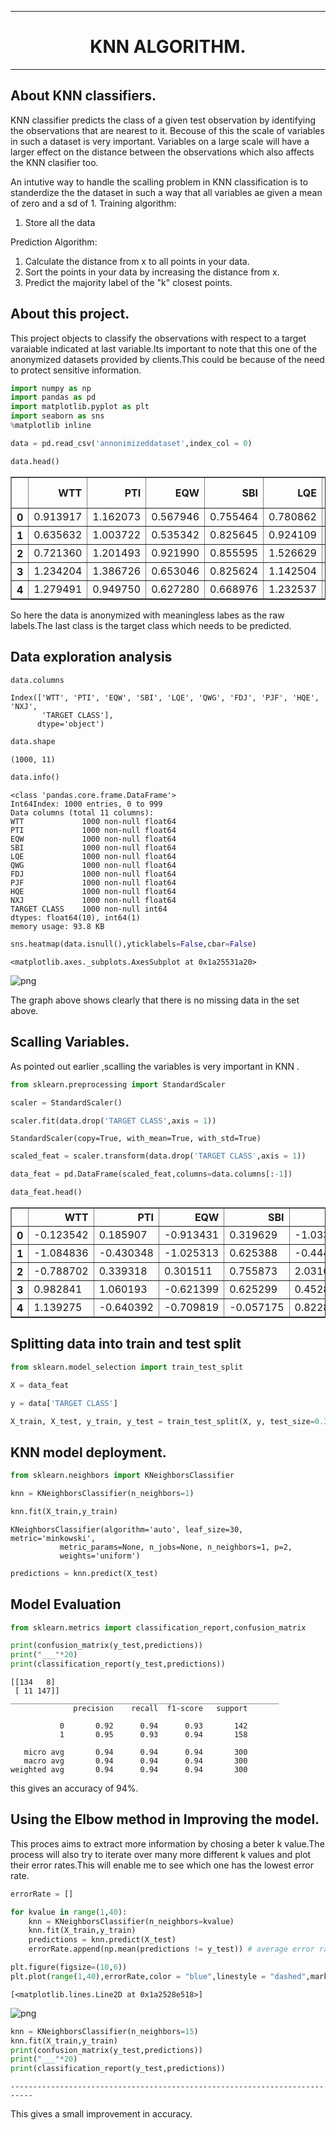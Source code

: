 
___
# <div style=font-size:huge;text-align:center;>KNN ALGORITHM.</div>
___

## About KNN classifiers.

KNN classifier predicts the class of a given test observation by identifying the observations that are nearest to it.
Becouse of this the scale of variables in such a dataset is very important.
Variables on a large scale will have a larger effect on the distance between the observations which also affects the KNN clasifier too.

An intutive way to handle the scalling problem in KNN classification is to standerdize the the dataset in such a way that all variables ae given a mean of zero and a sd of 1.
Training algorithm:

1. Store all the data

Prediction Algorithm:

1. Calculate the distance from x to all points in your data.
1. Sort the points in your data by increasing the distance from x.
1. Predict the majority label of the "k" closest points.

## About this project.

This project objects to classify the observations with respect to a target varaiable indicated at last variable.Its important to note that this one of the anonymized datasets provided by clients.This could be because of the need to protect sensitive information.


```python
import numpy as np
import pandas as pd
import matplotlib.pyplot as plt
import seaborn as sns
%matplotlib inline 
```


```python
data = pd.read_csv('annonimizeddataset',index_col = 0)
```


```python
data.head()
```




<div>
<style scoped>
    .dataframe tbody tr th:only-of-type {
        vertical-align: middle;
    }

    .dataframe tbody tr th {
        vertical-align: top;
    }

    .dataframe thead th {
        text-align: right;
    }
</style>
<table border="1" class="dataframe">
  <thead>
    <tr style="text-align: right;">
      <th></th>
      <th>WTT</th>
      <th>PTI</th>
      <th>EQW</th>
      <th>SBI</th>
      <th>LQE</th>
      <th>QWG</th>
      <th>FDJ</th>
      <th>PJF</th>
      <th>HQE</th>
      <th>NXJ</th>
      <th>TARGET CLASS</th>
    </tr>
  </thead>
  <tbody>
    <tr>
      <th>0</th>
      <td>0.913917</td>
      <td>1.162073</td>
      <td>0.567946</td>
      <td>0.755464</td>
      <td>0.780862</td>
      <td>0.352608</td>
      <td>0.759697</td>
      <td>0.643798</td>
      <td>0.879422</td>
      <td>1.231409</td>
      <td>1</td>
    </tr>
    <tr>
      <th>1</th>
      <td>0.635632</td>
      <td>1.003722</td>
      <td>0.535342</td>
      <td>0.825645</td>
      <td>0.924109</td>
      <td>0.648450</td>
      <td>0.675334</td>
      <td>1.013546</td>
      <td>0.621552</td>
      <td>1.492702</td>
      <td>0</td>
    </tr>
    <tr>
      <th>2</th>
      <td>0.721360</td>
      <td>1.201493</td>
      <td>0.921990</td>
      <td>0.855595</td>
      <td>1.526629</td>
      <td>0.720781</td>
      <td>1.626351</td>
      <td>1.154483</td>
      <td>0.957877</td>
      <td>1.285597</td>
      <td>0</td>
    </tr>
    <tr>
      <th>3</th>
      <td>1.234204</td>
      <td>1.386726</td>
      <td>0.653046</td>
      <td>0.825624</td>
      <td>1.142504</td>
      <td>0.875128</td>
      <td>1.409708</td>
      <td>1.380003</td>
      <td>1.522692</td>
      <td>1.153093</td>
      <td>1</td>
    </tr>
    <tr>
      <th>4</th>
      <td>1.279491</td>
      <td>0.949750</td>
      <td>0.627280</td>
      <td>0.668976</td>
      <td>1.232537</td>
      <td>0.703727</td>
      <td>1.115596</td>
      <td>0.646691</td>
      <td>1.463812</td>
      <td>1.419167</td>
      <td>1</td>
    </tr>
  </tbody>
</table>
</div>



So here the data is anonymized with meaningless labes as the raw labels.The last class is the target class which needs to be predicted.

## Data exploration analysis


```python
data.columns
```




    Index(['WTT', 'PTI', 'EQW', 'SBI', 'LQE', 'QWG', 'FDJ', 'PJF', 'HQE', 'NXJ',
           'TARGET CLASS'],
          dtype='object')




```python
data.shape
```




    (1000, 11)




```python
data.info()
```

    <class 'pandas.core.frame.DataFrame'>
    Int64Index: 1000 entries, 0 to 999
    Data columns (total 11 columns):
    WTT             1000 non-null float64
    PTI             1000 non-null float64
    EQW             1000 non-null float64
    SBI             1000 non-null float64
    LQE             1000 non-null float64
    QWG             1000 non-null float64
    FDJ             1000 non-null float64
    PJF             1000 non-null float64
    HQE             1000 non-null float64
    NXJ             1000 non-null float64
    TARGET CLASS    1000 non-null int64
    dtypes: float64(10), int64(1)
    memory usage: 93.8 KB



```python
sns.heatmap(data.isnull(),yticklabels=False,cbar=False)
```




    <matplotlib.axes._subplots.AxesSubplot at 0x1a25531a20>




![png](output_8_1.png)


The graph above shows clearly that there is no missing data in the set above.

## Scalling Variables.

As pointed out earlier ,scalling the variables is very important in KNN .


```python
from sklearn.preprocessing import StandardScaler
```


```python
scaler = StandardScaler()
```


```python
scaler.fit(data.drop('TARGET CLASS',axis = 1))
```




    StandardScaler(copy=True, with_mean=True, with_std=True)




```python
scaled_feat = scaler.transform(data.drop('TARGET CLASS',axis = 1))
```


```python
data_feat = pd.DataFrame(scaled_feat,columns=data.columns[:-1])
```


```python
data_feat.head()
```




<div>
<style scoped>
    .dataframe tbody tr th:only-of-type {
        vertical-align: middle;
    }

    .dataframe tbody tr th {
        vertical-align: top;
    }

    .dataframe thead th {
        text-align: right;
    }
</style>
<table border="1" class="dataframe">
  <thead>
    <tr style="text-align: right;">
      <th></th>
      <th>WTT</th>
      <th>PTI</th>
      <th>EQW</th>
      <th>SBI</th>
      <th>LQE</th>
      <th>QWG</th>
      <th>FDJ</th>
      <th>PJF</th>
      <th>HQE</th>
      <th>NXJ</th>
    </tr>
  </thead>
  <tbody>
    <tr>
      <th>0</th>
      <td>-0.123542</td>
      <td>0.185907</td>
      <td>-0.913431</td>
      <td>0.319629</td>
      <td>-1.033637</td>
      <td>-2.308375</td>
      <td>-0.798951</td>
      <td>-1.482368</td>
      <td>-0.949719</td>
      <td>-0.643314</td>
    </tr>
    <tr>
      <th>1</th>
      <td>-1.084836</td>
      <td>-0.430348</td>
      <td>-1.025313</td>
      <td>0.625388</td>
      <td>-0.444847</td>
      <td>-1.152706</td>
      <td>-1.129797</td>
      <td>-0.202240</td>
      <td>-1.828051</td>
      <td>0.636759</td>
    </tr>
    <tr>
      <th>2</th>
      <td>-0.788702</td>
      <td>0.339318</td>
      <td>0.301511</td>
      <td>0.755873</td>
      <td>2.031693</td>
      <td>-0.870156</td>
      <td>2.599818</td>
      <td>0.285707</td>
      <td>-0.682494</td>
      <td>-0.377850</td>
    </tr>
    <tr>
      <th>3</th>
      <td>0.982841</td>
      <td>1.060193</td>
      <td>-0.621399</td>
      <td>0.625299</td>
      <td>0.452820</td>
      <td>-0.267220</td>
      <td>1.750208</td>
      <td>1.066491</td>
      <td>1.241325</td>
      <td>-1.026987</td>
    </tr>
    <tr>
      <th>4</th>
      <td>1.139275</td>
      <td>-0.640392</td>
      <td>-0.709819</td>
      <td>-0.057175</td>
      <td>0.822886</td>
      <td>-0.936773</td>
      <td>0.596782</td>
      <td>-1.472352</td>
      <td>1.040772</td>
      <td>0.276510</td>
    </tr>
  </tbody>
</table>
</div>



## Splitting data into train and test split


```python
from sklearn.model_selection import train_test_split
```


```python
X = data_feat
```


```python
y = data['TARGET CLASS']
```


```python
X_train, X_test, y_train, y_test = train_test_split(X, y, test_size=0.30, random_state=42)
```

## KNN model deployment.


```python
from sklearn.neighbors import KNeighborsClassifier
```


```python
knn = KNeighborsClassifier(n_neighbors=1)
```


```python
knn.fit(X_train,y_train)
```




    KNeighborsClassifier(algorithm='auto', leaf_size=30, metric='minkowski',
               metric_params=None, n_jobs=None, n_neighbors=1, p=2,
               weights='uniform')




```python
predictions = knn.predict(X_test)
```

## Model Evaluation


```python
from sklearn.metrics import classification_report,confusion_matrix
```


```python
print(confusion_matrix(y_test,predictions))
print("___"*20)
print(classification_report(y_test,predictions))
```

    [[134   8]
     [ 11 147]]
    ____________________________________________________________
                  precision    recall  f1-score   support
    
               0       0.92      0.94      0.93       142
               1       0.95      0.93      0.94       158
    
       micro avg       0.94      0.94      0.94       300
       macro avg       0.94      0.94      0.94       300
    weighted avg       0.94      0.94      0.94       300
    


this gives an accuracy of 94%.

## Using the Elbow method in Improving the model.

This proces aims to extract more information by chosing a beter k value.The process will also try to iterate over many more different k values and plot their error rates.This will enable me to see which one has the lowest error rate.


```python
errorRate = []

for kvalue in range(1,40):
    knn = KNeighborsClassifier(n_neighbors=kvalue)
    knn.fit(X_train,y_train)
    predictions = knn.predict(X_test)
    errorRate.append(np.mean(predictions != y_test)) # average error rate
```


```python
plt.figure(figsize=(10,6))
plt.plot(range(1,40),errorRate,color = "blue",linestyle = "dashed",marker = 'o')
```




    [<matplotlib.lines.Line2D at 0x1a2528e518>]




![png](output_31_1.png)



```python
knn = KNeighborsClassifier(n_neighbors=15)
knn.fit(X_train,y_train)
print(confusion_matrix(y_test,predictions))
print("___"*20)
print(classification_report(y_test,predictions))
```


    ---------------------------------------------------------------------------

This gives a small improvement in accuracy.

